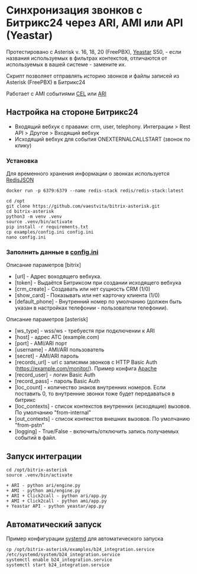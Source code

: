 # Синхронизация звонков с Битрикс24 через ARI, AMI или API (Yeastar)

Протестировано с Asterisk v. 16, 18, 20 (FreePBX), [Yeastar](/yeastar/) S50,  - если названия используемых в фильтрах контекстов, отличаются от используемых в вашей системе - замените их.

Скрипт позволяет отправлять историю звонков и файлы записей из Asterisk (FreePBX) в Битрикс24

Работает с AMI событиями [CEL](/ami_cel.py) или [ARI](/ari_engine.py)

## Настройка на стороне Битрикс24
+ Входящий вебхук с правами: crm, user, telephony. Интеграции > Rest API > Другое > Входящий вебхук
+ Исходящий вебхук для события ONEXTERNALCALLSTART (звонок по клику)

### Установка 

Для временного хранения информации о звонках используется [RedisJSON](https://github.com/RedisJSON/RedisJSON) 
```
docker run -p 6379:6379 --name redis-stack redis/redis-stack:latest
```

```
cd /opt
git clone https://github.com/vaestvita/bitrix-asterisk.git
cd bitrix-asterisk
python3 -m venv .venv
source .venv/bin/activate
pip install -r requirements.txt
cp examples/config.ini config.ini
nano config.ini
```
 
### Заполнить данные в [config.ini](examples/config.ini)

Описание параметров [bitrix]
+ [url] - Адрес воходящего вебхука.
+ [token] - Выдаётся Битриксом при создании исходящего вебхука
+ [crm_create] - Создавать или нет сущность CRM (1/0)
+ [show_card] - Показывать или нет карточку клиента (1/0)
+ [default_phone] - Внутренний номер по умолчанию (должен быть указан в настройках телефонии - пользователи телефонии).

Описание параметров [asterisk]
+ [ws_type] - wss/ws - требуестя при подключении к ARI
+ [host] - адрес ATC (example.com)
+ [port] - AMI/ARI порт
+ [username] - AMI/ARI пользователь
+ [secret] - AMI/ARI пароль
+ [records_url] - url с записями звонков с HTTP Basic Auth (https://example.com/monitor/). Пример конфига [Apache](examples/monitor.conf)
+ [record_user] - логин Basic Auth
+ [record_pass] - пароль Basic Auth
+ [loc_count] - количество знаков внутренних номеров. Если поставить 0, то внутренние звонки тоже будет передаваться в битрикс
+ [loc_contexts] - список контекстов внутренних (исходящие) вызовов. По умолчанию "from-internal"
+ [out_contexts] - список контекстов внешних вызовов. По умолчанию "from-pstn"
+ [logging] - True/False - включить/отключить запись получаемых событий в файл.

## Запуск интеграции
```
cd /opt/bitrix-asterisk
source .venv/bin/activate

+ ARI - python ari/engine.py
+ AMI - python ami/engine.py
+ ARI + Click2call - python ari/app.py
+ AMI + Click2call - python ami/app.py
+ Yeastar API - python yeastar/app.py

```

## Автоматический запуск 
Пример конфигурации [systemd](/examples/b24_integration.service) для автоматического запуска

```
cp /opt/bitrix-asterisk/examples/b24_integration.service /etc/systemd/system/b24_integration.service
systemctl enable b24_integration.service
systemctl start b24_integration.service
```